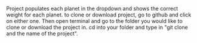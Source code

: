 Project populates each planet in the dropdown and shows the correct weight for each planet.
to clone or download project, go to github and click on either one. Then open terminal and go to the folder you would like to clone or download the project in. cd into your folder and type in "git clone and the name of the project".  